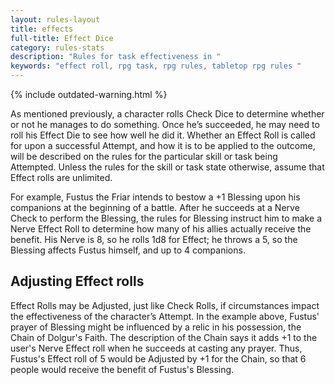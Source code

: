 ```yaml
---
layout: rules-layout
title: effects
full-title: Effect Dice
category: rules-stats
description: "Rules for task effectiveness in "
keywords: "effect roll, rpg task, rpg rules, tabletop rpg rules "
---
```


{% include outdated-warning.html %}

As mentioned previously, a character rolls Check Dice to determine whether or not he manages to do something. Once he’s succeeded, he may need to roll his Effect Die to see how well he did it. Whether an Effect Roll is called for upon a successful Attempt, and how it is to be applied to the outcome, will be described on the rules for the particular skill or task being Attempted. Unless the rules for the skill or task state otherwise, assume that Effect rolls are unlimited.

For example, Fustus the Friar intends to bestow a +1 Blessing upon his companions at the beginning of a battle. After he succeeds at a Nerve Check to perform the Blessing, the rules for Blessing instruct him to make a Nerve Effect Roll to determine how many of his allies actually receive the benefit. His Nerve is 8, so he rolls 1d8 for Effect; he throws a 5, so the Blessing affects Fustus himself, and up to 4 companions.

## Adjusting Effect rolls
Effect Rolls may be Adjusted, just like Check Rolls, if circumstances impact the effectiveness of the character’s Attempt. In the example above, Fustus' prayer of Blessing might be influenced by a relic in his possession, the Chain of Dolgur's Faith. The description of the Chain says it adds +1 to the user's Nerve Effect roll when he succeeds at casting any prayer. Thus, Fustus's Effect roll of 5 would be Adjusted by +1 for the Chain, so that 6 people would receive the benefit of Fustus's Blessing.
